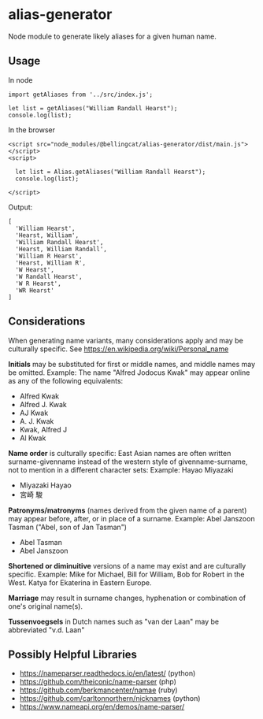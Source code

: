 # alias-generator

Node module to generate likely aliases for a given human name.

## Usage

In node
```
import getAliases from '../src/index.js';

let list = getAliases("William Randall Hearst");
console.log(list);
```

In the browser
```
<script src="node_modules/@bellingcat/alias-generator/dist/main.js"></script>
<script>

  let list = Alias.getAliases("William Randall Hearst");
  console.log(list);

</script>
```

Output:

```
[
  'William Hearst',
  'Hearst, William',
  'William Randall Hearst',
  'Hearst, William Randall',
  'William R Hearst',
  'Hearst, William R',
  'W Hearst',
  'W Randall Hearst',
  'W R Hearst',
  'WR Hearst'
]
```

## Considerations

When generating name variants, many considerations apply and may be culturally specific. See https://en.wikipedia.org/wiki/Personal_name

**Initials** may be substituted for first or middle names, and middle names may be omitted.
Example: The name "Alfred Jodocus Kwak" may appear online as any of the following equivalents:
 * Alfred Kwak
 * Alfred J. Kwak
 * AJ Kwak
 * A. J. Kwak
 * Kwak, Alfred J
 * Al Kwak

**Name order** is culturally specific: East Asian names are often written surname-givenname instead of the western style of givenname-surname, not to mention in a different character sets:
Example: Hayao Miyazaki
 * Miyazaki Hayao
 * 宮崎 駿

**Patronyms/matronyms** (names derived from the given name of a parent) may appear before, after, or in place of a surname.
Example: Abel Janszoon Tasman ("Abel, son of Jan Tasman")
 * Abel Tasman
 * Abel Janszoon

**Shortened or diminuitive** versions of a name may exist and are culturally specific.
Example: Mike for Michael, Bill for William, Bob for Robert in the West. Katya for Ekaterina in Eastern Europe.

**Marriage** may result in surname changes, hyphenation or combination of one's original name(s).

**Tussenvoegsels** in Dutch names such as "van der Laan" may be abbreviated "v.d. Laan"


## Possibly Helpful Libraries
* https://nameparser.readthedocs.io/en/latest/ (python)
* https://github.com/theiconic/name-parser (php)
* https://github.com/berkmancenter/namae (ruby)
* https://github.com/carltonnorthern/nicknames (python)
* https://www.nameapi.org/en/demos/name-parser/
